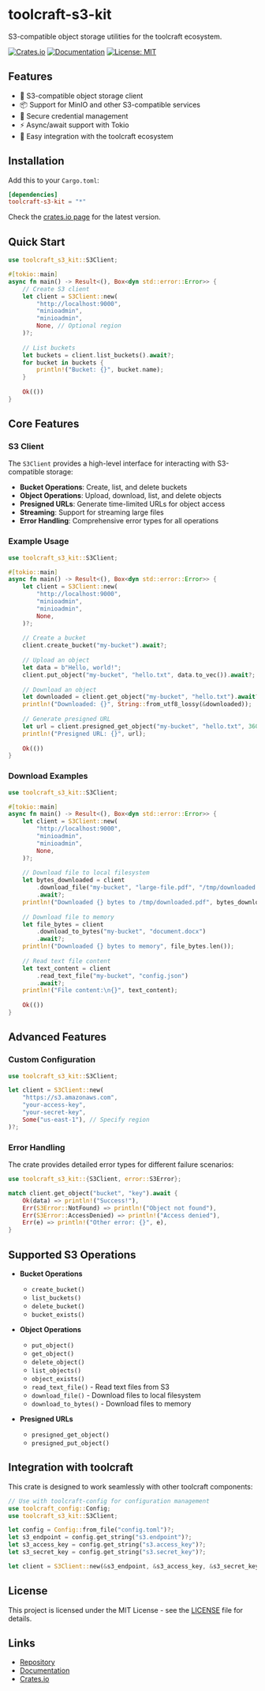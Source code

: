 # toolcraft-s3-kit

S3-compatible object storage utilities for the toolcraft ecosystem.

[![Crates.io](https://img.shields.io/crates/v/toolcraft-s3-kit.svg)](https://crates.io/crates/toolcraft-s3-kit)
[![Documentation](https://docs.rs/toolcraft-s3-kit/badge.svg)](https://docs.rs/toolcraft-s3-kit)
[![License: MIT](https://img.shields.io/badge/License-MIT-blue.svg)](https://opensource.org/licenses/MIT)

## Features

- 🚀 S3-compatible object storage client
- 📦 Support for MinIO and other S3-compatible services
- 🔐 Secure credential management
- ⚡ Async/await support with Tokio
- 🧩 Easy integration with the toolcraft ecosystem

## Installation

Add this to your `Cargo.toml`:

```toml
[dependencies]
toolcraft-s3-kit = "*"
```

Check the [crates.io page](https://crates.io/crates/toolcraft-s3-kit) for the latest version.

## Quick Start

```rust
use toolcraft_s3_kit::S3Client;

#[tokio::main]
async fn main() -> Result<(), Box<dyn std::error::Error>> {
    // Create S3 client
    let client = S3Client::new(
        "http://localhost:9000",
        "minioadmin",
        "minioadmin",
        None, // Optional region
    )?;
    
    // List buckets
    let buckets = client.list_buckets().await?;
    for bucket in buckets {
        println!("Bucket: {}", bucket.name);
    }
    
    Ok(())
}
```

## Core Features

### S3 Client

The `S3Client` provides a high-level interface for interacting with S3-compatible storage:

- **Bucket Operations**: Create, list, and delete buckets
- **Object Operations**: Upload, download, list, and delete objects
- **Presigned URLs**: Generate time-limited URLs for object access
- **Streaming**: Support for streaming large files
- **Error Handling**: Comprehensive error types for all operations

### Example Usage

```rust
use toolcraft_s3_kit::S3Client;

#[tokio::main]
async fn main() -> Result<(), Box<dyn std::error::Error>> {
    let client = S3Client::new(
        "http://localhost:9000",
        "minioadmin",
        "minioadmin",
        None,
    )?;
    
    // Create a bucket
    client.create_bucket("my-bucket").await?;
    
    // Upload an object
    let data = b"Hello, world!";
    client.put_object("my-bucket", "hello.txt", data.to_vec()).await?;
    
    // Download an object
    let downloaded = client.get_object("my-bucket", "hello.txt").await?;
    println!("Downloaded: {}", String::from_utf8_lossy(&downloaded));
    
    // Generate presigned URL
    let url = client.presigned_get_object("my-bucket", "hello.txt", 3600).await?;
    println!("Presigned URL: {}", url);
    
    Ok(())
}
```

### Download Examples

```rust
use toolcraft_s3_kit::S3Client;

#[tokio::main]
async fn main() -> Result<(), Box<dyn std::error::Error>> {
    let client = S3Client::new(
        "http://localhost:9000",
        "minioadmin",
        "minioadmin",
        None,
    )?;
    
    // Download file to local filesystem
    let bytes_downloaded = client
        .download_file("my-bucket", "large-file.pdf", "/tmp/downloaded.pdf")
        .await?;
    println!("Downloaded {} bytes to /tmp/downloaded.pdf", bytes_downloaded);
    
    // Download file to memory
    let file_bytes = client
        .download_to_bytes("my-bucket", "document.docx")
        .await?;
    println!("Downloaded {} bytes to memory", file_bytes.len());
    
    // Read text file content
    let text_content = client
        .read_text_file("my-bucket", "config.json")
        .await?;
    println!("File content:\n{}", text_content);
    
    Ok(())
}
```

## Advanced Features

### Custom Configuration

```rust
use toolcraft_s3_kit::S3Client;

let client = S3Client::new(
    "https://s3.amazonaws.com",
    "your-access-key",
    "your-secret-key",
    Some("us-east-1"), // Specify region
)?;
```

### Error Handling

The crate provides detailed error types for different failure scenarios:

```rust
use toolcraft_s3_kit::{S3Client, error::S3Error};

match client.get_object("bucket", "key").await {
    Ok(data) => println!("Success!"),
    Err(S3Error::NotFound) => println!("Object not found"),
    Err(S3Error::AccessDenied) => println!("Access denied"),
    Err(e) => println!("Other error: {}", e),
}
```

## Supported S3 Operations

- **Bucket Operations**
  - `create_bucket()`
  - `list_buckets()`
  - `delete_bucket()`
  - `bucket_exists()`

- **Object Operations**
  - `put_object()`
  - `get_object()`
  - `delete_object()`
  - `list_objects()`
  - `object_exists()`
  - `read_text_file()` - Read text files from S3
  - `download_file()` - Download files to local filesystem
  - `download_to_bytes()` - Download files to memory

- **Presigned URLs**
  - `presigned_get_object()`
  - `presigned_put_object()`

## Integration with toolcraft

This crate is designed to work seamlessly with other toolcraft components:

```rust
// Use with toolcraft-config for configuration management
use toolcraft_config::Config;
use toolcraft_s3_kit::S3Client;

let config = Config::from_file("config.toml")?;
let s3_endpoint = config.get_string("s3.endpoint")?;
let s3_access_key = config.get_string("s3.access_key")?;
let s3_secret_key = config.get_string("s3.secret_key")?;

let client = S3Client::new(&s3_endpoint, &s3_access_key, &s3_secret_key, None)?;
```

## License

This project is licensed under the MIT License - see the [LICENSE](https://github.com/code-serenade/toolcraft/blob/main/LICENSE) file for details.

## Links

- [Repository](https://github.com/code-serenade/toolcraft)
- [Documentation](https://docs.rs/toolcraft-s3-kit)
- [Crates.io](https://crates.io/crates/toolcraft-s3-kit)